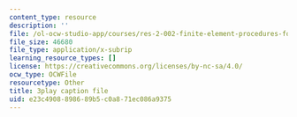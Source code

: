 ```yaml
---
content_type: resource
description: ''
file: /ol-ocw-studio-app/courses/res-2-002-finite-element-procedures-for-solids-and-structures-spring-2010/e23c4908898689b5c0a871ec086a9375_ChYAqW_MnW0.srt
file_size: 46680
file_type: application/x-subrip
learning_resource_types: []
license: https://creativecommons.org/licenses/by-nc-sa/4.0/
ocw_type: OCWFile
resourcetype: Other
title: 3play caption file
uid: e23c4908-8986-89b5-c0a8-71ec086a9375
---
```

